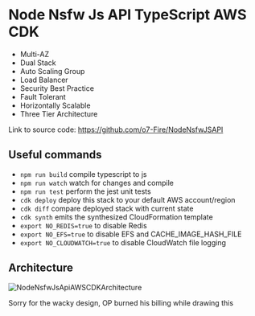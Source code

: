 # Node Nsfw Js API TypeScript AWS CDK
- Multi-AZ
- Dual Stack
- Auto Scaling Group
- Load Balancer
- Security Best Practice
- Fault Tolerant
- Horizontally Scalable
- Three Tier Architecture

Link to source code: https://github.com/o7-Fire/NodeNsfwJSAPI


## Useful commands

* `npm run build`   compile typescript to js
* `npm run watch`   watch for changes and compile
* `npm run test`    perform the jest unit tests
* `cdk deploy`      deploy this stack to your default AWS account/region
* `cdk diff`        compare deployed stack with current state
* `cdk synth`       emits the synthesized CloudFormation template
* `export NO_REDIS=true` to disable Redis
* `export NO_EFS=true` to disable EFS and CACHE_IMAGE_HASH_FILE
* `export NO_CLOUDWATCH=true` to disable CloudWatch file logging

## Architecture
![NodeNsfwJsApiAWSCDKArchitecture](https://user-images.githubusercontent.com/49940811/193414050-d7b74f45-3113-4597-980f-f3c03c5e5c8a.png)

Sorry for the wacky design, OP burned his billing while drawing this 
